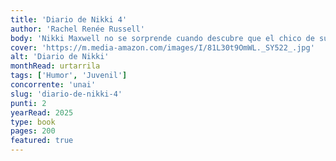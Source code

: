```yaml
---
title: 'Diario de Nikki 4'
author: 'Rachel Renée Russell'
body: 'Nikki Maxwell no se sorprende cuando descubre que el chico de sus sueños, Brandon, trabaja como voluntario en un refugio para animales del vecindario. Él es un chico tan dulce, que por supuesto, ¡no duda en ayudar a esos perritos adorables!'
cover: 'https://m.media-amazon.com/images/I/81L30t9OmWL._SY522_.jpg'
alt: 'Diario de Nikki'
monthRead: urtarrila
tags: ['Humor', 'Juvenil']
concorrente: 'unai'
slug: 'diario-de-nikki-4'
punti: 2
yearRead: 2025
type: book
pages: 200
featured: true
---
```

